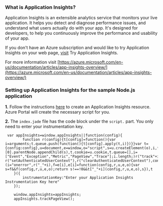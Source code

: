 ### What is Application Insights?

Application Insights is an extensible analytics service that monitors your live application. It helps you detect and diagnose performance issues, and understand what users actually do with your app. It's designed for developers, to help you continuously improve the performance and usability of your app.

If you don't have an Azure subscription and would like to try Application Insights on your web page, [visit](http://aka.ms/ainow) Try Application Insights.

For more information visit [https://azure.microsoft.com/en-us/documentation/articles/app-insights-overview/](https://azure.microsoft.com/en-us/documentation/articles/app-insights-overview/)

### Setting up Application Insights for the sample Node.js application


**1.**  Follow the instructions [here](https://azure.microsoft.com/en-us/documentation/articles/app-insights-javascript/#selector1) to create an Application Insights resource. Azure Portal will create the necessary script for you.

**2.** The `index.jade` file has the code block under the `script.` part. You only need to enter your instrumentation key.



 	 var appInsights=window.appInsights||function(config){
            function r(config){t[config]=function(){var i=arguments;t.queue.push(function(){t[config].apply(t,i)})}}var t={config:config},u=document,e=window,o="script",s=u.createElement(o),i,f;for(s.src=config.url||"//az416426.vo.msecnd.net/scripts/a/ai.0.js",u.getElementsByTagName(o)[0].parentNode.appendChild(s),t.cookie=u.cookie,t.queue=[],i=["Event","Exception","Metric","PageView","Trace"];i.length;)r("track"+i.pop());return r("setAuthenticatedUserContext"),r("clearAuthenticatedUserContext"),config.disableExceptionTracking||(i="onerror",r("_"+i),f=e[i],e[i]=function(config,r,u,e,o){var s=f&&f(config,r,u,e,o);return s!==!0&&t["_"+i](config,r,u,e,o),s}),t
        }({
            instrumentationKey:"Enter your Application Insights Instrumentation Key here"
        });
        
        window.appInsights=appInsights;
        appInsights.trackPageView(); 

